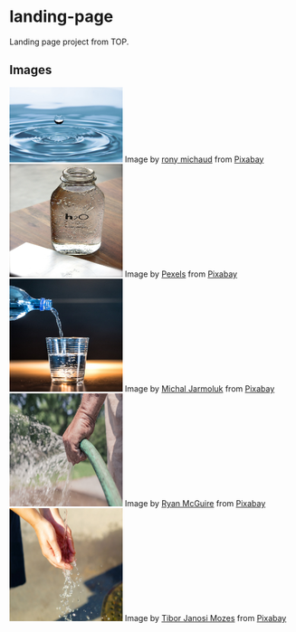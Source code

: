 # landing-page
Landing page project from TOP.

## Images 
<img src="./images/drop-of-water-578897_1280.jpg" alt="Bottle of water." width="200" heigh="200">
Image by <a href="https://pixabay.com/users/ronymichaud-647623/?utm_source=link-attribution&utm_medium=referral&utm_campaign=image&utm_content=578897">rony michaud</a> from <a href="https://pixabay.com//?utm_source=link-attribution&utm_medium=referral&utm_campaign=image&utm_content=578897">Pixabay</a>

<img src="./images/bottle-1838772_1280.jpg" alt="Bottle of water." width="200" height="200">
Image by <a href="https://pixabay.com/users/pexels-2286921/?utm_source=link-attribution&utm_medium=referral&utm_campaign=image&utm_content=1838772">Pexels</a> from <a href="https://pixabay.com//?utm_source=link-attribution&utm_medium=referral&utm_campaign=image&utm_content=1838772">Pixabay</a>

<img src="./images/water-2105213_1280.jpg" alt="Water being poured into cup." width="200" height="200">
Image by <a href="https://pixabay.com/users/jarmoluk-143740/?utm_source=link-attribution&utm_medium=referral&utm_campaign=image&utm_content=2105213">Michal Jarmoluk</a> from <a href="https://pixabay.com//?utm_source=link-attribution&utm_medium=referral&utm_campaign=image&utm_content=2105213">Pixabay</a>

<img src="./images/garden-hose-413684_1280.jpg" alt="Garden hose with water." width="200" height="200">
Image by <a href="https://pixabay.com/users/ryanmcguire-123690/?utm_source=link-attribution&utm_medium=referral&utm_campaign=image&utm_content=413684">Ryan McGuire</a> from <a href="https://pixabay.com//?utm_source=link-attribution&utm_medium=referral&utm_campaign=image&utm_content=413684">Pixabay</a>

<img src="./images/hand-1576418_1280.jpg" alt="Water in hands." width="200" height="200">
Image by <a href="https://pixabay.com/users/tiburi-2851152/?utm_source=link-attribution&utm_medium=referral&utm_campaign=image&utm_content=1576418">Tibor Janosi Mozes</a> from <a href="https://pixabay.com//?utm_source=link-attribution&utm_medium=referral&utm_campaign=image&utm_content=1576418">Pixabay</a>
